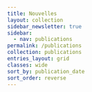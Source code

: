 ```yaml
---
title: Nouvelles
layout: collection
sidebar_newsletter: true
sidebar:
  - nav: publications
permalink: /publications
collection: publications
entries_layout: grid
classes: wide
sort_by: publication_date
sort_order: reverse
---
```

